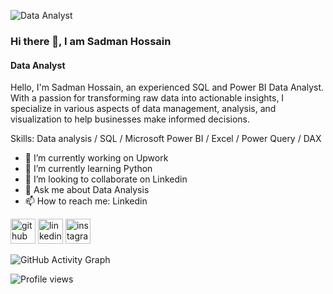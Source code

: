 ![Data Analyst](https://media.licdn.com/dms/image/D5616AQG5FDo2TtONJQ/profile-displaybackgroundimage-shrink_350_1400/0/1695626422314?e=1704326400&v=beta&t=1sRh40Yw0OlD8GxbkAtl6jzNbnMoR5VfpWQ8dLkR7NI)
### Hi there 👋, I am Sadman Hossain
#### Data Analyst

Hello, I'm Sadman Hossain, an experienced SQL and Power BI Data Analyst. With a passion for transforming raw data into actionable insights, I specialize in various aspects of data management, analysis, and visualization to help businesses make informed decisions.

Skills: Data analysis / SQL / Microsoft Power BI / Excel / Power Query / DAX

- 🔭 I’m currently working on Upwork 
- 🌱 I’m currently learning Python 
- 👯 I’m looking to collaborate on Linkedin 
- 💬 Ask me about Data Analysis 
- 📫 How to reach me: Linkedin 


[<img src='https://cdn.jsdelivr.net/npm/simple-icons@3.0.1/icons/github.svg' alt='github' height='40'>](https://github.com/sadmanhossain577)  [<img src='https://cdn.jsdelivr.net/npm/simple-icons@3.0.1/icons/linkedin.svg' alt='linkedin' height='40'>](https://www.linkedin.com/in/sadmanhossain577/)  [<img src='https://cdn.jsdelivr.net/npm/simple-icons@3.0.1/icons/instagram.svg' alt='instagram' height='40'>](https://www.instagram.com/sadmanhossain577/)  

![GitHub Activity Graph](https://activity-graph.herokuapp.com/graph?username=sadmanhossain577)  

![Profile views](https://gpvc.arturio.dev/sadmanhossain577)  
